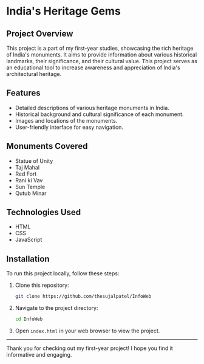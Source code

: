 # India's Heritage Gems

## Project Overview

This project is a part of my first-year studies, showcasing the rich heritage of India's monuments. It aims to provide information about various historical landmarks, their significance, and their cultural value. This project serves as an educational tool to increase awareness and appreciation of India's architectural heritage.

## Features

- Detailed descriptions of various heritage monuments in India.
- Historical background and cultural significance of each monument.
- Images and locations of the monuments.
- User-friendly interface for easy navigation.

## Monuments Covered

- Statue of Unity
- Taj Mahal
- Red Fort
- Rani ki Vav
- Sun Temple
- Qutub Minar

## Technologies Used

- HTML
- CSS
- JavaScript

## Installation

To run this project locally, follow these steps:

1. Clone this repository:

   ```bash
   git clone https://github.com/thesujalpatel/InfoWeb
   ```

2. Navigate to the project directory:

   ```bash
   cd InfoWeb
   ```

3. Open `index.html` in your web browser to view the project.

---

Thank you for checking out my first-year project! I hope you find it informative and engaging.
